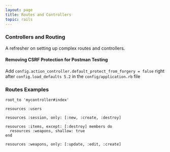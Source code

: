 ```yaml
---
layout: page
title: Routes and Controllers
topic: rails
---
```


### Controllers and Routing

A refresher on setting up complex routes and controllers.

#### Removing CSRF Protection for Postman Testing

Add `config.action_controller.default_protect_from_forgery = false` right after `config.load_defaults 5.2` in the `config/application.rb` file

### Routes Examples
```ru
root_to 'mycontroller#index'

resources :users

resources :session, only: [:new, :create, :destroy]

resources :items, except: [:destroy] members do
  resources :weapons, shallow: true
end

resources :weapons, only: [:update, :edit, :create]
```